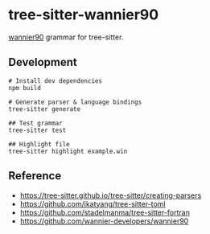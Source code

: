 # tree-sitter-wannier90

[wannier90](https://github.com/wannier-developers/wannier90) grammar for tree-sitter.

## Development

```shell
# Install dev dependencies
npm build

# Generate parser & language bindings
tree-sitter generate

## Test grammar
tree-sitter test

## Highlight file
tree-sitter highlight example.win
```

## Reference

- <https://tree-sitter.github.io/tree-sitter/creating-parsers>
- <https://github.com/ikatyang/tree-sitter-toml>
- <https://github.com/stadelmanma/tree-sitter-fortran>
- <https://github.com/wannier-developers/wannier90>

